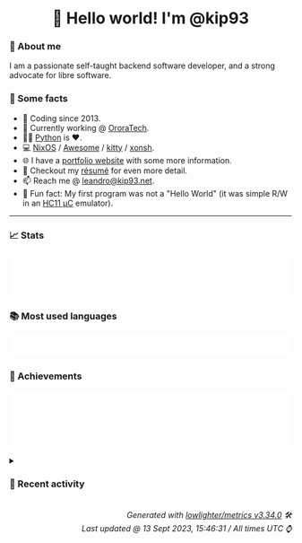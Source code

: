 <!-- README template, populated using this action:
     https://github.com/kip93/kip93/blob/main/.github/workflows/readme.yml. -->

<h1 align="center">👋 Hello world! I'm @kip93</h1> <!-- LOGIN => username -->

### 👤 About me

I am a passionate self-taught backend software developer, and a strong advocate for libre software.


### 💬 Some facts

* 📅 Coding since 2013.
* 💼 Currently working @ [OroraTech](https://ororatech.com/).
* 👨‍💻 [Python](https://github.com/search?q=user%3Akip93&l=python) is ❤️. <!-- LOGIN => username -->
* 💻 [NixOS](https://github.com/NixOS/) /
     [Awesome](https://github.com/awesomeWM/) /
     [kitty](https://github.com/kovidgoyal/kitty/) /
     [xonsh](https://github.com/xonsh/).
* 🌐 I have a [portfolio website](https://kip93.net/) with some more information.
* 📝 Checkout my [résumé](https://kip93.net/resume/) for even more detail.
* 📫 Reach me @ [leandro@kip93.net](mailto:leandro@kip93.net).
* 🎲 Fun fact: My first program was not a "Hello World" (it was simple R/W in an [HC11 µC](https://en.wikipedia.org/wiki/68HC11) emulator).


-----------------------------------------------------------------------------------------------------------------------


### 📈 Stats

![](./stats.svg)


### 📚 Most used languages <!-- by percentage, in decreasing order -->

![](./languages.svg)


### 🏅 Achievements

![](./achievements.svg)


<details> <!-- Last activity -->
<!-- Almost verbatim copy of https://github.com/lowlighter/metrics/blob/latest/source/templates/markdown/partials/activity.ejs, but restructured to be foldable. -->
<summary><h3>📰 Recent activity</h3></summary>

* 💬 Commented on [#1 Comment](https://github.com/kip93/kip93/issues/1) from [kip93/kip93](https://github.com/kip93/kip93)
  * *On 13 Sept 2023, 14:13:30*
* ➡️ Pushed 2 commits in [nixcon/NixConContent](https://github.com/nixcon/NixConContent) on branch `main`
  * [#afe7102](https://github.com/nixcon/NixConContent/commit/afe7102) Add slides for &#34;Nix state of the Union&#34;
  * [#2d3a3c2](https://github.com/nixcon/NixConContent/commit/2d3a3c2) Add &#34;Nix at dial-up speeds&#34;
  * *On 13 Sept 2023, 13:55:02*
* ➡️ Pushed 2 commits in [nixcon/NixConContent](https://github.com/nixcon/NixConContent) on branch `main`
  * [#c4f72cb](https://github.com/nixcon/NixConContent/commit/c4f72cb) Merge pull request #17 from twitchy0/patch-1

Fix file links
  * [#3cea66a](https://github.com/nixcon/NixConContent/commit/3cea66a) Fix file links
  * *On 13 Sept 2023, 13:39:50*
* 🔃 Merged [#17 Fix file links](https://github.com/nixcon/NixConContent/pull/17) in [nixcon/NixConContent](https://github.com/nixcon/NixConContent)
                * 1 file changed `++2 --2`
  * *On 13 Sept 2023, 13:39:50*
</details>


<h6 align="right"><em>
    Generated with <a href="https://github.com/lowlighter/metrics/tree/latest/">lowlighter/metrics v3.34.0</a> 🛠️<br> <!-- VERSION => MAJOR.minor.patch -->
    Last updated @ 13 Sept 2023, 15:46:31 / All times UTC ⌚ <!-- meta.generated => DD/MM/YYYY, hh:mm -->
</em></h6>
